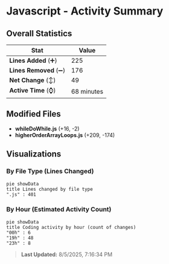 # Javascript - Activity Summary 

## Overall Statistics

| Stat                   | Value                                                             |
| ---------------------- | ----------------------------------------------------------------- |
| **Lines Added** (➕)   | 225                                          |
| **Lines Removed** (➖) | 176                                        |
| **Net Change** (↕)    | 49                |
| **Active Time** (⌚)   | 68 minutes |


## Modified Files
- **whileDoWhile.js** (+16, -2)
- **higherOrderArrayLoops.js** (+209, -174)

## Visualizations

### By File Type (Lines Changed)

```mermaid
pie showData
title Lines changed by file type
".js" : 401
```

### By Hour (Estimated Activity Count)

```mermaid
pie showData
title Coding activity by hour (count of changes)
"00h" : 6
"19h" : 48
"23h" : 8
```


> **Last Updated:** 8/5/2025, 7:16:34 PM